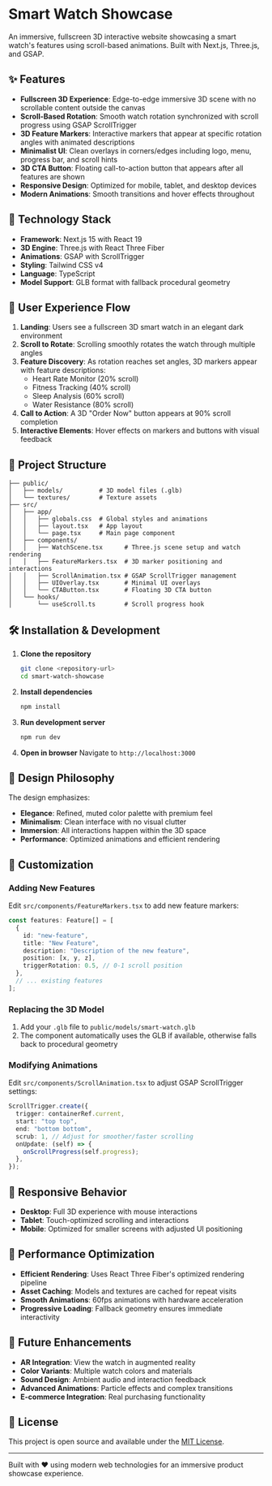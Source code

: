 # Smart Watch Showcase

An immersive, fullscreen 3D interactive website showcasing a smart watch's features using scroll-based animations. Built with Next.js, Three.js, and GSAP.

## ✨ Features

- **Fullscreen 3D Experience**: Edge-to-edge immersive 3D scene with no scrollable content outside the canvas
- **Scroll-Based Rotation**: Smooth watch rotation synchronized with scroll progress using GSAP ScrollTrigger
- **3D Feature Markers**: Interactive markers that appear at specific rotation angles with animated descriptions
- **Minimalist UI**: Clean overlays in corners/edges including logo, menu, progress bar, and scroll hints
- **3D CTA Button**: Floating call-to-action button that appears after all features are shown
- **Responsive Design**: Optimized for mobile, tablet, and desktop devices
- **Modern Animations**: Smooth transitions and hover effects throughout

## 🚀 Technology Stack

- **Framework**: Next.js 15 with React 19
- **3D Engine**: Three.js with React Three Fiber
- **Animations**: GSAP with ScrollTrigger
- **Styling**: Tailwind CSS v4
- **Language**: TypeScript
- **Model Support**: GLB format with fallback procedural geometry

## 🎯 User Experience Flow

1. **Landing**: Users see a fullscreen 3D smart watch in an elegant dark environment
2. **Scroll to Rotate**: Scrolling smoothly rotates the watch through multiple angles
3. **Feature Discovery**: As rotation reaches set angles, 3D markers appear with feature descriptions:
   - Heart Rate Monitor (20% scroll)
   - Fitness Tracking (40% scroll)
   - Sleep Analysis (60% scroll)
   - Water Resistance (80% scroll)
4. **Call to Action**: A 3D "Order Now" button appears at 90% scroll completion
5. **Interactive Elements**: Hover effects on markers and buttons with visual feedback

## 📁 Project Structure

```
├── public/
│   ├── models/          # 3D model files (.glb)
│   └── textures/        # Texture assets
├── src/
│   ├── app/
│   │   ├── globals.css  # Global styles and animations
│   │   ├── layout.tsx   # App layout
│   │   └── page.tsx     # Main page component
│   ├── components/
│   │   ├── WatchScene.tsx      # Three.js scene setup and watch rendering
│   │   ├── FeatureMarkers.tsx  # 3D marker positioning and interactions
│   │   ├── ScrollAnimation.tsx # GSAP ScrollTrigger management
│   │   ├── UIOverlay.tsx       # Minimal UI overlays
│   │   └── CTAButton.tsx       # Floating 3D CTA button
│   └── hooks/
│       └── useScroll.ts        # Scroll progress hook
```

## 🛠️ Installation & Development

1. **Clone the repository**

   ```bash
   git clone <repository-url>
   cd smart-watch-showcase
   ```

2. **Install dependencies**

   ```bash
   npm install
   ```

3. **Run development server**

   ```bash
   npm run dev
   ```

4. **Open in browser**
   Navigate to `http://localhost:3000`

## 🎨 Design Philosophy

The design emphasizes:

- **Elegance**: Refined, muted color palette with premium feel
- **Minimalism**: Clean interface with no visual clutter
- **Immersion**: All interactions happen within the 3D space
- **Performance**: Optimized animations and efficient rendering

## 🔧 Customization

### Adding New Features

Edit `src/components/FeatureMarkers.tsx` to add new feature markers:

```typescript
const features: Feature[] = [
  {
    id: "new-feature",
    title: "New Feature",
    description: "Description of the new feature",
    position: [x, y, z],
    triggerRotation: 0.5, // 0-1 scroll position
  },
  // ... existing features
];
```

### Replacing the 3D Model

1. Add your `.glb` file to `public/models/smart-watch.glb`
2. The component automatically uses the GLB if available, otherwise falls back to procedural geometry

### Modifying Animations

Edit `src/components/ScrollAnimation.tsx` to adjust GSAP ScrollTrigger settings:

```typescript
ScrollTrigger.create({
  trigger: containerRef.current,
  start: "top top",
  end: "bottom bottom",
  scrub: 1, // Adjust for smoother/faster scrolling
  onUpdate: (self) => {
    onScrollProgress(self.progress);
  },
});
```

## 📱 Responsive Behavior

- **Desktop**: Full 3D experience with mouse interactions
- **Tablet**: Touch-optimized scrolling and interactions
- **Mobile**: Optimized for smaller screens with adjusted UI positioning

## 🎯 Performance Optimization

- **Efficient Rendering**: Uses React Three Fiber's optimized rendering pipeline
- **Asset Caching**: Models and textures are cached for repeat visits
- **Smooth Animations**: 60fps animations with hardware acceleration
- **Progressive Loading**: Fallback geometry ensures immediate interactivity

## 🔮 Future Enhancements

- **AR Integration**: View the watch in augmented reality
- **Color Variants**: Multiple watch colors and materials
- **Sound Design**: Ambient audio and interaction feedback
- **Advanced Animations**: Particle effects and complex transitions
- **E-commerce Integration**: Real purchasing functionality

## 📄 License

This project is open source and available under the [MIT License](LICENSE).

---

Built with ❤️ using modern web technologies for an immersive product showcase experience.
